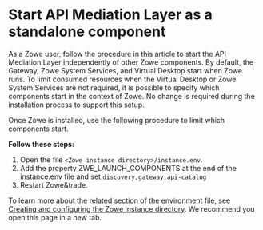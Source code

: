 # Start API Mediation Layer as a standalone component

As a Zowe user, follow the procedure in this article to start the API Mediation Layer independently of other Zowe components. 
By default, the Gateway, Zowe System Services, and Virtual Desktop start when
 Zowe runs. To limit consumed resources when the Virtual Desktop or Zowe System
 Services are not required, it is possible to specify which components start in the
 context of Zowe. No change is required during the installation process to
 support this setup.
 
Once Zowe is installed, use the following procedure to limit which components start.

**Follow these steps:**

1. Open the file `<Zowe instance directory>/instance.env`.
2. Add the property ZWE_LAUNCH_COMPONENTS at the end of the instance.env file and set `discovery,gateway,api-catalog`
3. Restart Zowe&trade.   

To learn more about the related section of the environment file, see [Creating and configuring the Zowe instance directory](configure-instance-directory.md#component-groups). We recommend you open this page in a new tab.
